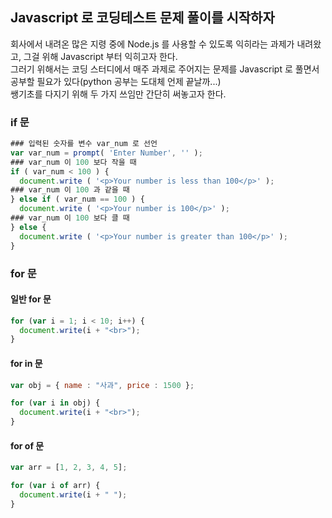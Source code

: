 ## Javascript 로 코딩테스트 문제 풀이를 시작하자
회사에서 내려온 많은 지령 중에 Node.js 를 사용할 수 있도록 익히라는 과제가 내려왔고, 그걸 위해 Javascript 부터 익히고자 한다.  
그러기 위해서는 코딩 스터디에서 매주 과제로 주어지는 문제를 Javascript 로 풀면서 공부할 필요가 있다(python 공부는 도대체 언제 끝날까...)  
쌩기초를 다지기 위해 두 가지 쓰임만 간단히 써놓고자 한다.
### if 문
```javascript
### 입력된 숫자를 변수 var_num 로 선언
var var_num = prompt( 'Enter Number', '' );
### var_num 이 100 보다 작을 때
if ( var_num < 100 ) {
  document.write ( '<p>Your number is less than 100</p>' );
### var_num 이 100 과 같을 때
} else if ( var_num == 100 ) {
  document.write ( '<p>Your number is 100</p>' );
### var_num 이 100 보다 클 때
} else {
  document.write ( '<p>Your number is greater than 100</p>' );
}
```
### for 문
#### 일반 for 문
```javascript
for (var i = 1; i < 10; i++) {
  document.write(i + "<br>");
}
```
#### for in 문
```javascript
var obj = { name : "사과", price : 1500 };

for (var i in obj) {
  document.write(i + "<br>");
}
```
#### for of 문
```javascript
var arr = [1, 2, 3, 4, 5];

for (var i of arr) {
  document.write(i + " ");
}
```

